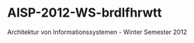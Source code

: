 AISP-2012-WS-brdlfhrwtt
=======================

Architektur von Informationssystemen - Winter Semester 2012